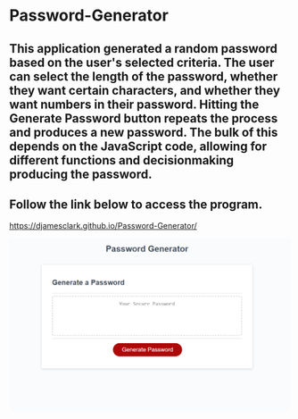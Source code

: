 # Password-Generator

## This application generated a random password based on the user's selected criteria. The user can select the length of the password, whether they want certain characters, and whether they want numbers in their password. Hitting the Generate Password button repeats the process and produces a new password. The bulk of this depends on the JavaScript code, allowing for different functions and decisionmaking producing the password.

## Follow the link below to access the program.

https://djamesclark.github.io/Password-Generator/

![Alt text](assets/project-screenshot.png)
